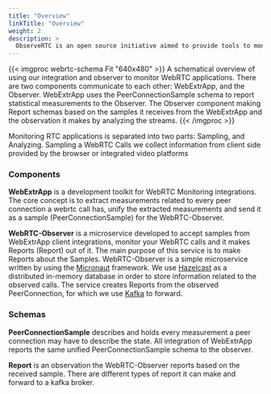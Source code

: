 ```yaml
---
title: "Overview"
linkTitle: "Overview"
weight: 2
description: >
  ObserveRTC is an open source initiative aimed to provide tools to monitor and analyze applications for real-time communication.
---
```

{{< imgproc webrtc-schema Fit "640x480" >}}
A schematical overview of using our integration and observer to 
monitor WebRTC applications. There are two components communicate to each other: 
WebExtrApp, and the Observer. WebExtrApp uses the PeerConnectionSample schema to 
report statistical measurements to the Observer. The Observer component making 
Report schemas based on the samples it receives from the WebExtrApp and the observation 
it makes by analyzing the streams.
{{< /imgproc >}}

Monitoring RTC applications is separated into two parts: Sampling, and Analyzing. 
Sampling a WebRTC Calls we collect information from client side provided 
by the browser or integrated video platforms

### Components
**WebExtrApp** is a development toolkit for WebRTC Monitoring integrations.
The core concept is to extract measurements related to every peer 
connection a webrtc call has, unify the extracted measurements 
and send it as a sample (PeerConnectionSample) for the WebRTC-Observer.

**WebRTC-Observer** is a microservice developed to accept samples 
from WebExtrApp client integrations, monitor your WebRTC calls 
and it makes Reports (Report) out of it.
The main purpose of this service is to make Reports about the Samples. 
WebRTC-Observer is a simple microservice written by using 
the [Micronaut](https://www.micronaut.io/) 
framework. We use [Hazelcast](https://hazelcast.org) as a 
distributed in-memory database in order to store information 
related to the observed calls. The service creates Reports from 
the observed PeerConnection, for which we use 
[Kafka](https://kafka.apache.org/) to forward.

### Schemas

**PeerConnectionSample** describes and holds every measurement 
a peer connection may have to describe the state. All integration 
of WebExtrApp reports the same unified PeerConnectionSample schema 
to the observer. 

**Report** is an observation the WebRTC-Observer reports based on 
the received sample. There are different types of report it can 
make and forward to a kafka broker.